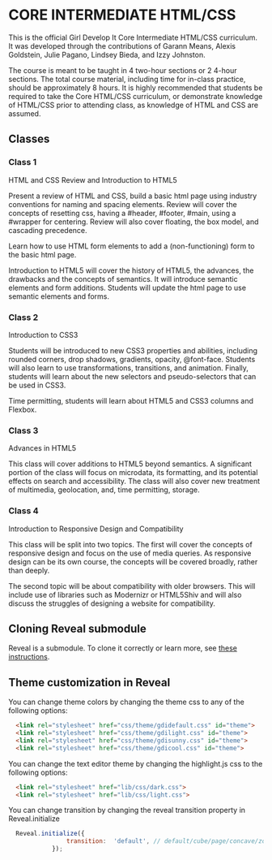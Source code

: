 # CORE INTERMEDIATE HTML/CSS

This is the official Girl Develop It Core Intermediate HTML/CSS curriculum. It was developed through the contributions of Garann Means, Alexis Goldstein, Julie Pagano, Lindsey Bieda, and Izzy Johnston.

The course is meant to be taught in 4 two-hour sections or 2 4-hour sections. The total course material, including time for in-class practice, should be approximately 8 hours. It is highly recommended that students be required to take the Core HTML/CSS curriculum, or demonstrate knowledge of HTML/CSS prior to attending class, as knowledge of HTML and CSS are assumed.

## Classes

### Class 1

HTML and CSS Review and Introduction to HTML5

Present a review of HTML and CSS, build a basic html page using industry conventions for naming and spacing elements. Review will cover the concepts of resetting css, having a #header, #footer, #main, using a #wrapper for centering. Review will also cover floating, the box model, and cascading precedence.

Learn how to use HTML form elements to add a (non-functioning) form to the basic html page.

Introduction to HTML5 will cover the history of HTML5, the advances, the drawbacks and the concepts of semantics. It will introduce semantic elements and form additions. Students will update the html page to use semantic elements and forms. 

### Class 2
Introduction to CSS3

Students will be introduced to new CSS3 properties and abilities, including rounded corners, drop shadows, gradients, opacity, @font-face. Students will also learn to use transformations, transitions, and animation. Finally, students will learn about the new selectors and pseudo-selectors that can be used in CSS3. 

Time permitting, students will learn about HTML5 and CSS3 columns and Flexbox.

### Class 3

Advances in HTML5

This class will cover additions to HTML5 beyond semantics. A significant portion of the class will focus on microdata, its formatting, and its potential effects on search and accessibility. The class will also cover new treatment of multimedia, geolocation, and, time permitting, storage.

### Class 4

Introduction to Responsive Design and Compatibility

This class will be split into two topics. The first will cover the concepts of responsive design and focus on the use of media queries. As responsive design can be its own course, the concepts will be covered broadly, rather than deeply. 

The second topic will be about compatibility with older browsers. This will include use of libraries such as Modernizr or HTML5Shiv and will also discuss the struggles of designing a website for compatibility.

## Cloning Reveal submodule 

Reveal is a submodule. To clone it correctly or learn more, see [these instructions](http://git-scm.com/book/en/Git-Tools-Submodules#Cloning-a-Project-with-Submodules). 

## Theme customization in Reveal 

You can change theme colors by changing the theme css to any of the following options:
```html
  <link rel="stylesheet" href="css/theme/gdidefault.css" id="theme">
  <link rel="stylesheet" href="css/theme/gdilight.css" id="theme">
  <link rel="stylesheet" href="css/theme/gdisunny.css" id="theme">
  <link rel="stylesheet" href="css/theme/gdicool.css" id="theme">
```
You can change the text editor theme by changing the highlight.js css to the following options:
```html
  <link rel="stylesheet" href="lib/css/dark.css">
  <link rel="stylesheet" href="lib/css/light.css">
```
You can change transition by changing the reveal transition property in Reveal.initialize
```javascript
  Reveal.initialize({
  				transition:  'default', // default/cube/page/concave/zoom/linear/none
  			});
```